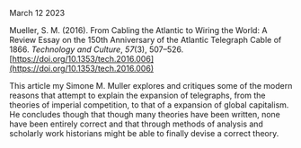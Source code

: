 March 12 2023

Mueller, S. M. (2016). From Cabling the Atlantic to Wiring the World: A Review Essay on the
	150th Anniversary of the Atlantic Telegraph Cable of 1866. _Technology and Culture_, _57_(3), 507–526. 	[https://doi.org/10.1353/tech.2016.006](https://doi.org/10.1353/tech.2016.006)

This article my Simone M. Muller explores and critiques some of the modern reasons that attempt to explain the expansion of telegraphs, from the theories of imperial competition, to that of a expansion of global capitalism. He concludes though that though many theories have been written, none have been entirely correct and that through methods of analysis and scholarly work historians might be able to finally devise a correct theory.
